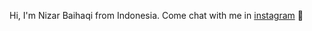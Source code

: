 Hi, I'm Nizar Baihaqi from Indonesia. Come chat with me in [instagram](https://instagram.com/ijaybaihaqi) 👋
